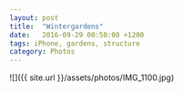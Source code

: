 ```yaml
---
layout: post
title:  "Wintergardens"
date:   2016-09-29 00:50:00 +1200
tags: iPhone, gardens, structure
category: Photos
---
```


![]({{ site.url }}/assets/photos/IMG_1100.jpg)